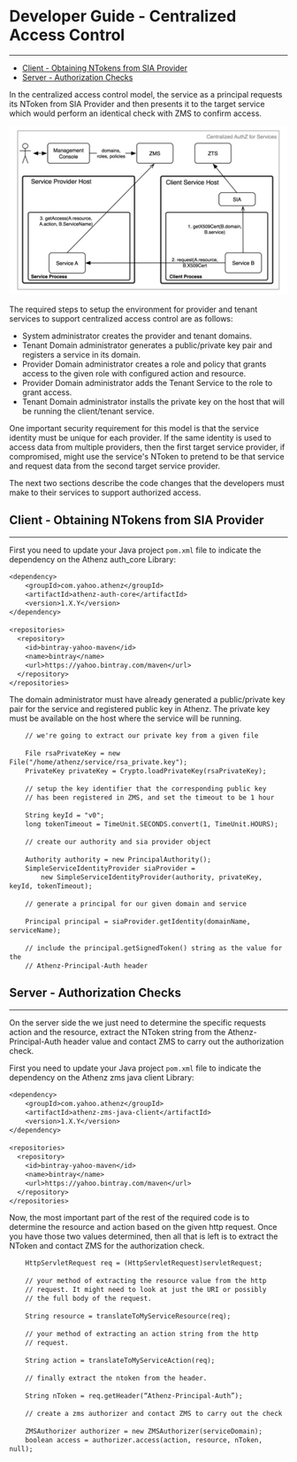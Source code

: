 # Developer Guide - Centralized Access Control
----------------------------------------------

* [Client - Obtaining NTokens from SIA Provider](#client---obtaining-ntokens-from-sia-provider)
* [Server - Authorization Checks](#server---authorization-checks)

In the centralized access control model, the service as a principal
requests its NToken from SIA Provider and then presents it to the
target service which would perform an identical check with ZMS to confirm
access.

![Authenticated Service as Principal](images/centralized_authz_for_services.png)

The required steps to setup the environment for provider and tenant
services to support centralized access control are as follows:

* System administrator creates the provider and tenant domains.
* Tenant Domain administrator generates a public/private key pair
  and registers a service in its domain.
* Provider Domain administrator creates a role and policy that
  grants access to the given role with configured action and resource.
* Provider Domain administrator adds the Tenant Service to the
  role to grant access.
* Tenant Domain administrator installs the private key on the host
  that will be running the client/tenant service.

One important security requirement for this model is that the service
identity must be unique for each provider. If the same identity is
used to access data from multiple providers, then the first target
service provider, if compromised, might use the service's NToken to
pretend to be that service and request data from the second target
service provider.

The next two sections describe the code changes that the developers
must make to their services to support authorized access.

## Client - Obtaining NTokens from SIA Provider
-----------------------------------------------

First you need to update your Java project `pom.xml` file to indicate
the dependency on the Athenz auth_core Library:

```
<dependency>
    <groupId>com.yahoo.athenz</groupId>
    <artifactId>athenz-auth-core</artifactId>
    <version>1.X.Y</version>
</dependency>

<repositories>
  <repository>
    <id>bintray-yahoo-maven</id>
    <name>bintray</name>
    <url>https://yahoo.bintray.com/maven</url>
  </repository>
</repositories>
```

The domain administrator must have already generated a public/private key pair
for the service and registered public key in Athenz. The private key must be
available on the host where the service will be running.

```
    // we're going to extract our private key from a given file
    
    File rsaPrivateKey = new File("/home/athenz/service/rsa_private.key");
    PrivateKey privateKey = Crypto.loadPrivateKey(rsaPrivateKey);
    
    // setup the key identifier that the corresponding public key
    // has been registered in ZMS, and set the timeout to be 1 hour
    
    String keyId = "v0";
    long tokenTimeout = TimeUnit.SECONDS.convert(1, TimeUnit.HOURS);
    
    // create our authority and sia provider object
    
    Authority authority = new PrincipalAuthority();
    SimpleServiceIdentityProvider siaProvider = 
        new SimpleServiceIdentityProvider(authority, privateKey, keyId, tokenTimeout);
    
    // generate a principal for our given domain and service
    
    Principal principal = siaProvider.getIdentity(domainName, serviceName);
    
    // include the principal.getSignedToken() string as the value for the
    // Athenz-Principal-Auth header
```

## Server - Authorization Checks
--------------------------------

On the server side the we just need to determine the specific requests
action and the resource, extract the NToken string from the
Athenz-Principal-Auth header value and contact ZMS to carry out the
authorization check.

First you need to update your Java project `pom.xml` file to indicate
the dependency on the Athenz zms java client Library:

```
<dependency>
    <groupId>com.yahoo.athenz</groupId>
    <artifactId>athenz-zms-java-client</artifactId>
    <version>1.X.Y</version>
</dependency>

<repositories>
  <repository>
    <id>bintray-yahoo-maven</id>
    <name>bintray</name>
    <url>https://yahoo.bintray.com/maven</url>
  </repository>
</repositories>
```

Now, the most important part of the rest of the required code is to
determine the resource and action based on the given http request.
Once you have those two values determined, then all that is left
is to extract the NToken and contact ZMS for the authorization
check.

```
    HttpServletRequest req = (HttpServletRequest)servletRequest;
    
    // your method of extracting the resource value from the http
    // request. It might need to look at just the URI or possibly
    // the full body of the request.

    String resource = translateToMyServiceResource(req);
    
    // your method of extracting an action string from the http
    // request.
    
    String action = translateToMyServiceAction(req);
    
    // finally extract the ntoken from the header.

    String nToken = req.getHeader(“Athenz-Principal-Auth”);
    
    // create a zms authorizer and contact ZMS to carry out the check
    
    ZMSAuthorizer authorizer = new ZMSAuthorizer(serviceDomain);
    boolean access = authorizer.access(action, resource, nToken, null);
    

 
